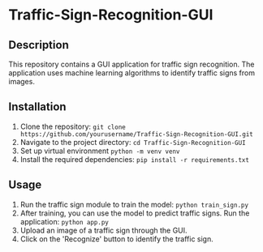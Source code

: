 # Traffic-Sign-Recognition-GUI

## Description
This repository contains a GUI application for traffic sign recognition. The application uses machine learning algorithms to identify traffic signs from images.

## Installation
1. Clone the repository: `git clone https://github.com/yourusername/Traffic-Sign-Recognition-GUI.git`
2. Navigate to the project directory: `cd Traffic-Sign-Recognition-GUI`
3. Set up virtual environment `python -m venv venv`
4. Install the required dependencies: `pip install -r requirements.txt`

## Usage
1. Run the traffic sign module to train the model: `python train_sign.py`
2. After training, you can use the model to predict traffic signs. Run the application: `python app.py`
3. Upload an image of a traffic sign through the GUI.
4. Click on the 'Recognize' button to identify the traffic sign.
